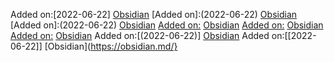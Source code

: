 
Added on:[2022-06-22]
[Obsidian](https://obsidian.md/)
[Added on]:(2022-06-22)
[Obsidian](https://obsidian.md/)
[Added on]:(2022-06-22)
[Obsidian](https://obsidian.md/)
[Added on:](2022-06-22)
[Obsidian](https://obsidian.md/)
[Added on:](2022-06-22)
[Obsidian](https://obsidian.md/)
[Added on:](2022-06-22)
[Obsidian](https://obsidian.md/)
Added on:[(2022-06-22)]
[Obsidian](https://obsidian.md/)
Added on:[[2022-06-22]]
[Obsidian](https://obsidian.md/}